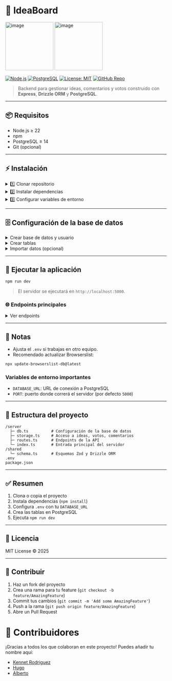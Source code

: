 
# 🎯 IdeaBoard

<img height="150" alt="image" src="https://github.com/user-attachments/assets/e6093de3-cad5-4deb-8562-470aff21913f" />
<img height="150" alt="image" src="https://github.com/user-attachments/assets/c1e5e87b-cd1d-4b42-b667-2a336e102d49" />


[![Node.js](https://img.shields.io/badge/Node.js-22+-green?logo=node.js)](https://nodejs.org/)
[![PostgreSQL](https://img.shields.io/badge/PostgreSQL-14+-blue?logo=postgresql)](https://www.postgresql.org/)
[![License: MIT](https://img.shields.io/badge/License-MIT-yellow.svg)](LICENSE)
[![GitHub Repo](https://img.shields.io/badge/GitHub-Repository-blue?logo=github)](https://github.com/NekeritStudio/Idea_Board.git)

> Backend para gestionar ideas, comentarios y votos construido con **Express**, **Drizzle ORM** y **PostgreSQL**.

---

## 📦 Requisitos

- Node.js ≥ 22  
- npm  
- PostgreSQL ≥ 14  
- Git (opcional)

---

## ⚡ Instalación

<details>
<summary>1️⃣ Clonar repositorio</summary>

```bash
git clone https://github.com/NekeritStudio/Idea_Board.git
cd Idea_Board
````

</details>

<details>
<summary>2️⃣ Instalar dependencias</summary>

```bash
npm install
```

</details>

<details>
<summary>3️⃣ Configurar variables de entorno</summary>

Crea un archivo `.env` basado en `.env.example`:

```env
DATABASE_URL=postgresql://root:password@localhost:3308/ideaboard
PORT=5000
```

> Ajusta `root`, `password` y `3308` según tu configuración.

</details>

---

## 🗄 Configuración de la base de datos

<details>
<summary>Crear base de datos y usuario</summary>

```sql
CREATE DATABASE ideaboard;
CREATE USER root WITH PASSWORD 'password';
GRANT ALL PRIVILEGES ON DATABASE ideaboard TO root;
```

</details>

<details>
<summary>Crear tablas</summary>

```sql
CREATE TABLE ideas (
    id SERIAL PRIMARY KEY,
    author VARCHAR(100) NOT NULL,
    title VARCHAR(255) NOT NULL,
    content TEXT NOT NULL,
    created_at TIMESTAMP DEFAULT CURRENT_TIMESTAMP NOT NULL
);

CREATE TABLE comments (
    id SERIAL PRIMARY KEY,
    idea_id INTEGER REFERENCES ideas(id) ON DELETE CASCADE NOT NULL,
    author VARCHAR(100) NOT NULL,
    text TEXT NOT NULL,
    created_at TIMESTAMP DEFAULT CURRENT_TIMESTAMP NOT NULL
);

CREATE TABLE votes (
    id SERIAL PRIMARY KEY,
    idea_id INTEGER REFERENCES ideas(id) ON DELETE CASCADE NOT NULL,
    username VARCHAR(100) NOT NULL,
    vote_type VARCHAR(10) NOT NULL CHECK (vote_type IN ('up', 'down')),
    UNIQUE(idea_id, username)
);
```

</details>

<details>
<summary>Importar datos (opcional)</summary>

```bash
pg_dump -U root -p 3308 ideaboard > ideaboard.sql
psql -U root -p 3308 ideaboard < ideaboard.sql
```

</details>

---

## 🚀 Ejecutar la aplicación

```bash
npm run dev
```

> El servidor se ejecutará en `http://localhost:5000`.

### 🌐 Endpoints principales

<details>
<summary>Ver endpoints</summary>

| Emoji | Método | Endpoint                | Descripción                     |
| ----- | ------ | ----------------------- | ------------------------------- |
| 💡    | GET    | `/api/ideas`            | Obtener todas las ideas         |
| ✏️    | POST   | `/api/ideas`            | Crear una nueva idea            |
| 👍👎  | POST   | `/api/vote`             | Votar una idea                  |
| 💬    | GET    | `/api/comments/:ideaId` | Obtener comentarios de una idea |
| 📝    | POST   | `/api/comments`         | Crear un comentario             |
| 📊    | GET    | `/api/statistics`       | Obtener estadísticas            |

</details>

---

## 🔧 Notas

* Ajusta el `.env` si trabajas en otro equipo.
* Recomendado actualizar Browserslist:

```bash
npx update-browserslist-db@latest
```

### Variables de entorno importantes

* `DATABASE_URL`: URL de conexión a PostgreSQL
* `PORT`: puerto donde correrá el servidor (por defecto `5000`)

---

## 📁 Estructura del proyecto

```
/server
  ├─ db.ts          # Configuración de la base de datos
  ├─ storage.ts     # Acceso a ideas, votos, comentarios
  ├─ routes.ts      # Endpoints de la API
  └─ index.ts       # Entrada principal del servidor
/shared
  └─ schema.ts      # Esquemas Zod y Drizzle ORM
.env
package.json
```

---

## ✅ Resumen

1. Clona o copia el proyecto
2. Instala dependencias (`npm install`)
3. Configura `.env` con tu `DATABASE_URL`
4. Crea las tablas en PostgreSQL
5. Ejecuta `npm run dev`

---

## 📄 Licencia

MIT License © 2025

---

## 🤝 Contribuir

1. Haz un fork del proyecto
2. Crea una rama para tu feature (`git checkout -b feature/AmazingFeature`)
3. Commit tus cambios (`git commit -m 'Add some AmazingFeature'`)
4. Push a la rama (`git push origin feature/AmazingFeature`)
5. Abre un Pull Request

# 👥 Contribuidores
¡Gracias a todos los que colaboran en este proyecto! Puedes añadir tu nombre aquí:
* [Kennet Rodriguez](https://github.com/Kennetrl)
* [Hugo](https://github.com/hugooae)
* [Alberto](https://github.com/alberto2005-coder)
```
